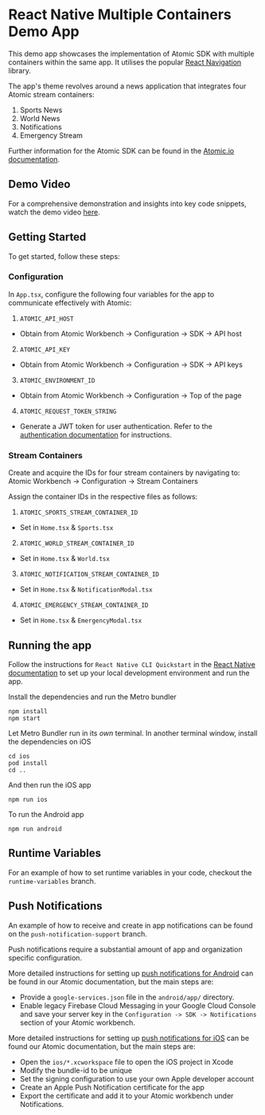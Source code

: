 # React Native Multiple Containers Demo App

This demo app showcases the implementation of Atomic SDK with multiple containers within the same app. It utilises the popular [React Navigation](https://reactnavigation.org/docs/getting-started/) library.

The app's theme revolves around a news application that integrates four Atomic stream containers:

1. Sports News
2. World News
3. Notifications
4. Emergency Stream

Further information for the Atomic SDK can be found in the [Atomic.io documentation](https://documentation.atomic.io/sdks/react-native).

## Demo Video

For a comprehensive demonstration and insights into key code snippets, watch the demo video [here](https://drive.google.com/file/d/1sLShQ2WKrzTLjeShamGwEJFzSJ5JL0DA/view?usp=sharing).

## Getting Started

To get started, follow these steps:

### Configuration

In `App.tsx`, configure the following four variables for the app to communicate effectively with Atomic:

1. `ATOMIC_API_HOST` 
- Obtain from Atomic Workbench -> Configuration -> SDK -> API host
2. `ATOMIC_API_KEY` 
- Obtain from Atomic Workbench -> Configuration -> SDK -> API keys
3. `ATOMIC_ENVIRONMENT_ID` 
- Obtain from Atomic Workbench -> Configuration -> Top of the page
4. `ATOMIC_REQUEST_TOKEN_STRING` 
- Generate a JWT token for user authentication. Refer to the [authentication documentation](https:/documentation.atomic.io/sdks/auth-SDK) for instructions.

### Stream Containers

Create and acquire the IDs for four stream containers by navigating to: Atomic Workbench -> Configuration -> Stream Containers

Assign the container IDs in the respective files as follows:

1. `ATOMIC_SPORTS_STREAM_CONTAINER_ID` 
- Set in `Home.tsx` & `Sports.tsx`
2. `ATOMIC_WORLD_STREAM_CONTAINER_ID` 
- Set in `Home.tsx` & `World.tsx`
3. `ATOMIC_NOTIFICATION_STREAM_CONTAINER_ID`
- Set in `Home.tsx` & `NotificationModal.tsx`
4. `ATOMIC_EMERGENCY_STREAM_CONTAINER_ID` 
- Set in `Home.tsx` & `EmergencyModal.tsx`


## Running the app

Follow the instructions for `React Native CLI Quickstart` in the [React Native documentation](https://reactnative.dev/docs/environment-setup) to set up your local development environment and run the app.

Install the dependencies and run the Metro bundler

```
npm install
npm start
```

Let Metro Bundler run in its _own_ terminal. In another terminal window, install the dependencies on iOS

```
cd ios
pod install
cd ..
```

And then run the iOS app

```
npm run ios
```

To run the Android app

```
npm run android
```

## Runtime Variables

For an example of how to set runtime variables in your code, checkout the `runtime-variables` branch.

## Push Notifications

An example of how to receive and create in app notifications can be found on the `push-notification-support` branch.

Push notifications require a substantial amount of app and organization specific configuration.

More detailed instructions for setting up [push notifications for Android](https://documentation.atomic.io/sdks/android#notifications) can be found in our Atomic documentation, but the main steps are:

- Provide a `google-services.json` file in the `android/app/` directory.
- Enable legacy Firebase Cloud Messaging in your Google Cloud Console and save your server key in the `Configuration -> SDK -> Notifications` section of your Atomic workbench.

More detailed instructions for setting up [push notifications for iOS](https://documentation.atomic.io/sdks/ios#push-notifications) can be found our Atomic documentation, but the main steps are:

- Open the `ios/*.xcworkspace` file to open the iOS project in Xcode
- Modify the bundle-id to be unique
- Set the signing configuration to use your own Apple developer account
- Create an Apple Push Notification certificate for the app
- Export the certificate and add it to your Atomic workbench under Notifications.
